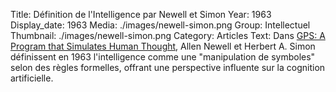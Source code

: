 Title: Définition de l'Intelligence par Newell et Simon
Year: 1963
Display_date: 1963
Media: ./images/newell-simon.png
Group: Intellectuel
Thumbnail: ./images/newell-simon.png
Category: Articles
Text: Dans <a href="https://www.academia.edu/1026508/GPS_a_program_that_simulates_human_thought" target="_blank">GPS: A Program that Simulates Human Thought</a>, Allen Newell et Herbert A. Simon définissent en 1963 l'intelligence comme une "manipulation de symboles" selon des règles formelles, offrant une perspective influente sur la cognition artificielle.